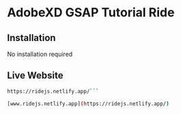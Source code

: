# AdobeXD GSAP Tutorial Ride

## Installation
No installation required

## Live Website
```sh
https://ridejs.netlify.app/```

[www.ridejs.netlify.app](https://ridejs.netlify.app/)

